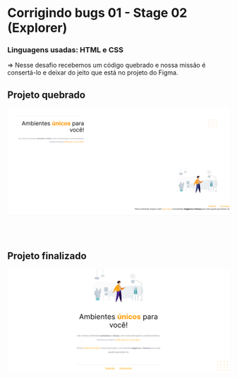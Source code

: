 # Corrigindo bugs 01 - Stage 02 (Explorer)

### Linguagens usadas: HTML e CSS

<p>=> Nesse desafio recebemos um código quebrado e nossa missão é consertá-lo e deixar do jeito que está no projeto do Figma.</p>

## Projeto quebrado
<img style="width:700px" src="images/project_broken.png"/>

##
<br/>

## Projeto finalizado
<img style="width:700px" src="images/project_finish.png"/>
